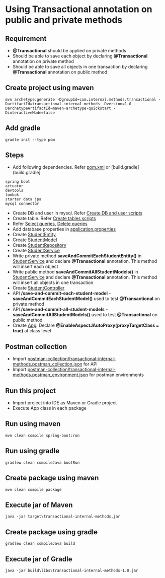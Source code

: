 # Using Transactional annotation on public and private methods

## Requirement
* **@Transactional** should be applied on private methods
* Should be able to save each object by declaring **@Transactional** annotation on private method
* Should be able to save all objects in one transaction by declaring **@Transactional** annotation on public method

## Create project using maven
```
mvn archetype:generate -DgroupId=com.internal.methods.transactional -DartifactId=transactional-internal-methods -Dversion=1.0 -DarchetypeArtifactId=maven-archetype-quickstart -DinteractiveMode=false
```

## Add gradle
```
gradle init --type pom
```

## Steps
* Add following dependencies. Refer [pom.xml](pom.xml) or [build.gradle](build.gradle]
```
spring boot
actuator
devtools
lombok
starter data jpa
mysql connector
```
* Create DB and user in mysql. Refer [Create DB and user scripts](https://github.com/avinashbabudonthu/sql/blob/master/mysql/create-db-and-user.sql)
* Create table. Refer [Create tables scripts](db/create_tables.sql)
* Refer [Select queries](db/select.sql), [Delete queries](db/delete.sql)
* Add database properties in [application.properties](src/main/resources/application.properties)
* Create [StudentEntity](src/main/java/com/internal/methods/transactional/entity/StudentEntity.java)
* Create [StudentModel](src/main/java/com/internal/methods/transactional/model/StudentModel.java)
* Create [StudentRepository](src/main/java/com/internal/methods/transactional/repository/StudentRepository.java)
* Create [StudentService](src/main/java/com/internal/methods/transactional/service/StudentService.java)
* Write private method **saveAndCommitEachStudentEntity()** in [StudentService](src/main/java/com/internal/methods/transactional/service/StudentService.java) and declare **@Transactional** annotation. This method will insert each object
* Write public method **saveAndCommitAllStudentModels()** in [StudentService](src/main/java/com/internal/methods/transactional/service/StudentService.java) and declare **@Transactional** annotation. This method will insert all objects in one transaction
* Create [StudentController](src/main/java/com/internal/methods/transactional/controller/StudentController.java)
* API **/save-and-commit-each-student-model** - **saveAndCommitEachStudentModel()** used to test **@Transactional** on private method
* API **/save-and-commit-all-student-models** - **saveAndCommitAllStudentModels()** used to test **@Transactional** on public method
* Create [App](src/main/java/com/internal/methods/transactional/App.java). Declare **@EnableAspectJAutoProxy(proxyTargetClass = true)** at class level

## Postman collection
* Import [postman-collection/transactional-internal-methods.postman_collection.json](postman-collection/transactional-internal-methods.postman_collection.json) for API
* Import [postman-collection/transactional-internal-methods.postman_environment.json](postman-collection/transactional-internal-methods.postman_environment.json) for postman environments

## Run this project
* Import project into IDE as Maven or Gradle project
* Execute App class in each package

## Run using maven
```
mvn clean compile spring-boot:run
```

## Run using gradle
```
gradlew clean compileJava bootRun
```

## Create package using maven
```
mvn clean compile package
```

## Execute jar of Maven
```
java -jar target\transactional-internal-methods.jar
```

## Create package using gradle
```
gradlew clean compileJava build
```

## Execute jar of Gradle
```
java -jar build\libs\transactional-internal-methods-1.0.jar
```

